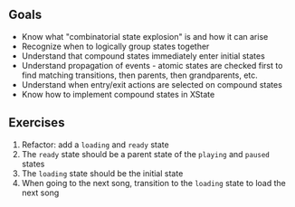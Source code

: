 

## Goals
- Know what "combinatorial state explosion" is and how it can arise
- Recognize when to logically group states together
- Understand that compound states immediately enter initial states
- Understand propagation of events - atomic states are checked first to find matching transitions, then parents, then grandparents, etc.
- Understand when entry/exit actions are selected on compound states
- Know how to implement compound states in XState

## Exercises
1. Refactor: add a `loading` and `ready` state
2. The `ready` state should be a parent state of the `playing` and `paused` states
3. The `loading` state should be the initial state
4. When going to the next song, transition to the `loading` state to load the next song